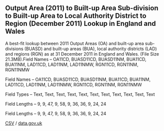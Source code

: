 ## Output Area (2011) to Built-up Area Sub-division to Built-up Area to Local Authority District to Region (December 2011) Lookup in England and Wales

A best-fit lookup between 2011 Output Areas (OA) and built-up area sub-divisions (BUASD) and built-up areas (BUA), local authority districts (LAD) and regions (RGN) as at 31 December 2011 in England and Wales. (File Size 21.3MB).Field Names – OA11CD, BUASD11CD, BUASD11NM, BUA11CD, BUA11NM, LAD11CD, LAD11NM, LAD11NMW, RGN11CD, RGN11NM, RGN11NMW

Field Names – OA11CD, BUASD11CD, BUASD11NM, BUA11CD, BUA11NM, LAD11CD, LAD11NM, LAD11NMW, RGN11CD, RGN11NM, RGN11NMW

Field Types – Text, Text, Text,
Text, Text, Text, Text, Text, Text, Text, Text

Field Lengths – 9, 9, 47, 9, 58, 9, 36, 36, 9, 24, 24

Field Lengths – 9, 9, 47, 9, 58, 9, 36, 36, 9, 24, 24

[CSV](csv/231.csv) / [data.gov.uk](https://data.gov.uk/dataset/81f69649-05f8-4add-a275-8391a0ea29a0/output-area-2011-to-built-up-area-sub-division-to-built-up-area-to-local-authority-district-to-region-december-2011-lookup-in-england-and-wales)

